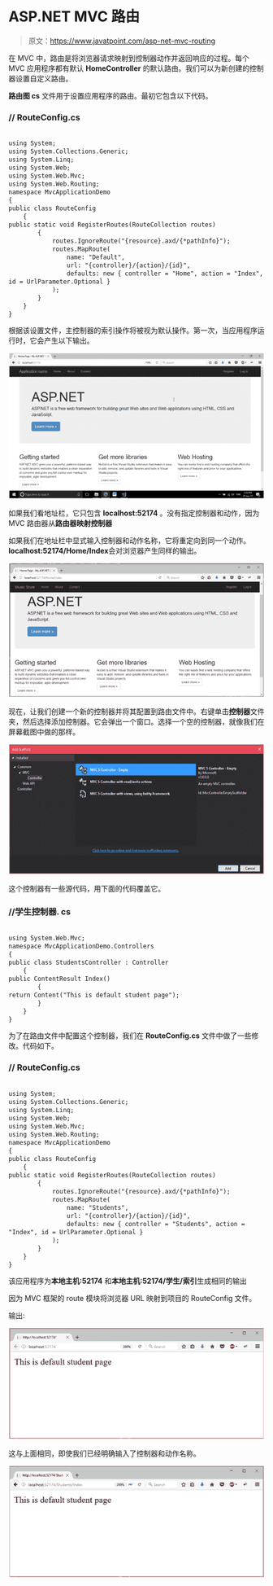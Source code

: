 # ASP.NET MVC 路由

> 原文：<https://www.javatpoint.com/asp-net-mvc-routing>

在 MVC 中，路由是将浏览器请求映射到控制器动作并返回响应的过程。每个 MVC 应用程序都有默认 **HomeController** 的默认路由。我们可以为新创建的控制器设置自定义路由。

**路由图 cs** 文件用于设置应用程序的路由。最初它包含以下代码。

### // RouteConfig.cs

```

using System;
using System.Collections.Generic;
using System.Linq;
using System.Web;
using System.Web.Mvc;
using System.Web.Routing;
namespace MvcApplicationDemo
{
public class RouteConfig
    {
public static void RegisterRoutes(RouteCollection routes)
        {
            routes.IgnoreRoute("{resource}.axd/{*pathInfo}");
            routes.MapRoute(
                name: "Default",
                url: "{controller}/{action}/{id}",
                defaults: new { controller = "Home", action = "Index", id = UrlParameter.Optional }
            );
        }
    }
}

```

根据该设置文件，主控制器的索引操作将被视为默认操作。第一次，当应用程序运行时，它会产生以下输出。

![ASP Routing 1](img/d51dfbd3e80d2992346303ac21f3422e.png)

如果我们看地址栏，它只包含 **localhost:52174** 。没有指定控制器和动作，因为 MVC 路由器从**路由器映射控制器**

如果我们在地址栏中显式输入控制器和动作名称，它将重定向到同一个动作。**localhost:52174/Home/Index**会对浏览器产生同样的输出。

![ASP Routing 2](img/00f7716944ea5374f26360744ea3141a.png)

现在，让我们创建一个新的控制器并将其配置到路由文件中。右键单击**控制器**文件夹，然后选择添加控制器。它会弹出一个窗口。选择一个空的控制器，就像我们在屏幕截图中做的那样。

![ASP Routing 3](img/b0e39ebd0e43c344ba17dbc947f476ab.png)

这个控制器有一些源代码，用下面的代码覆盖它。

### //学生控制器. cs

```

using System.Web.Mvc;
namespace MvcApplicationDemo.Controllers
{
public class StudentsController : Controller
    {
public ContentResult Index()
        {
return Content("This is default student page");
        }
    }
}

```

为了在路由文件中配置这个控制器，我们在 **RouteConfig.cs** 文件中做了一些修改。代码如下。

### // RouteConfig.cs

```

using System;
using System.Collections.Generic;
using System.Linq;
using System.Web;
using System.Web.Mvc;
using System.Web.Routing;
namespace MvcApplicationDemo
{
public class RouteConfig
    {
public static void RegisterRoutes(RouteCollection routes)
        {
            routes.IgnoreRoute("{resource}.axd/{*pathInfo}");
            routes.MapRoute(
                name: "Students",
                url: "{controller}/{action}/{id}",
                defaults: new { controller = "Students", action = "Index", id = UrlParameter.Optional }
            );
        }
    }
}

```

该应用程序为**本地主机:52174** 和**本地主机:52174/学生/索引**生成相同的输出

因为 MVC 框架的 route 模块将浏览器 URL 映射到项目的 RouteConfig 文件。

输出:

![ASP Routing 4](img/d106a122f8ad1184125d8ce94dd856f4.png)

这与上面相同，即使我们已经明确输入了控制器和动作名称。

![ASP Routing 5](img/bf1cea3a8b9ff3a03b05f6cf722d8f55.png)